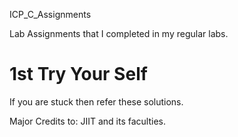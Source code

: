 ICP_C_Assignments

Lab Assignments that I completed in my regular labs.
#	1st Try Your Self
If you are stuck then refer these solutions.

Major Credits to: JIIT and its faculties.

